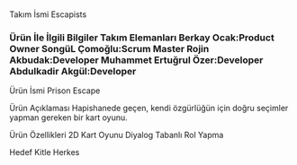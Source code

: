 ### 

<!--
**Akademitakim/Akademitakim** is a ✨ _special_ ✨ repository because its `README.md` (this file) appears on your GitHub profile.

Here are some ideas to get you started:

- 🔭 I’m currently working on ...
- 🌱 I’m currently learning ...
- 👯 I’m looking to collaborate on ...
- 🤔 I’m looking for help with ...
- 💬 Ask me about ...
- 📫 How to reach me: ...
- 😄 Pronouns: ...
- ⚡ Fun fact: ...
-->


Takım İsmi
Escapists

<h3>Ürün İle İlgili Bilgiler
Takım Elemanları
Berkay Ocak:Product Owner
SongüL Çomoğlu:Scrum Master
Rojin Akbudak:Developer
Muhammet Ertuğrul Özer:Developer
Abdulkadir Akgül:Developer</h3>

Ürün İsmi
Prison Escape

Ürün Açıklaması
Hapishanede geçen, kendi özgürlüğün için doğru seçimler yapman gereken bir kart oyunu.

Ürün Özellikleri
2D 
Kart Oyunu
Diyalog Tabanlı
Rol Yapma

Hedef Kitle
Herkes

